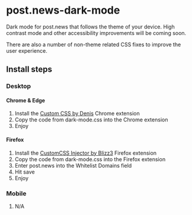 # post.news-dark-mode
Dark mode for post.news that follows the theme of your device. High contrast mode and other accessibility improvements will be coming soon.

There are also a number of non-theme related CSS fixes to improve the user experience.
## Install steps
### Desktop
#### Chrome & Edge
1. Install the [Custom CSS by Denis](https://chrome.google.com/webstore/detail/custom-css-by-denis/cemphncflepgmgfhcdegkbkekifodacd) Chrome extension
2. Copy the code from dark-mode.css into the Chrome extension
3. Enjoy
#### Firefox
1. Install the [CustomCSS Injector by Blizz3](https://addons.mozilla.org/en-US/firefox/addon/customcss-injector/) Firefox extension
2. Copy the code from dark-mode.css into the Firefox extension
3. Enter post.news into the Whitelist Domains field
4. Hit save
5. Enjoy
### Mobile
1. N/A
